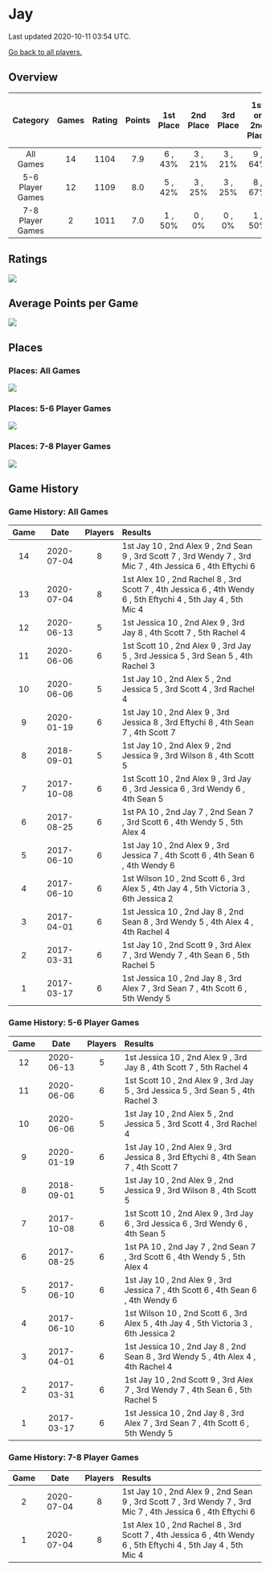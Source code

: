 # Jay
Last updated 2020-10-11 03:54 UTC.

[Go back to all players.](../README.md)

## Overview
| **Category**     | **Games** | **Rating** | **Points** | **1st Place** | **2nd Place** | **3rd Place** | **1st or 2nd Place** | **1st, 2nd, or 3rd Place** |
| :---:            | :---:     | :---:      | :---:      | :---:         | :---:         | :---:         | :---:                | :---:                      |
| All Games        | 14        | 1104       | 7.9        | 6 , 43%       | 3 , 21%       | 3 , 21%       | 9 , 64%              | 12 , 86%                   |
| 5-6 Player Games | 12        | 1109       | 8.0        | 5 , 42%       | 3 , 25%       | 3 , 25%       | 8 , 67%              | 11 , 92%                   |
| 7-8 Player Games | 2         | 1011       | 7.0        | 1 , 50%       | 0 , 0%        | 0 , 0%        | 1 , 50%              | 1 , 50%                    |

## Ratings
![](plots/rating_vs_game_number.png)

## Average Points per Game
![](plots/average_points_vs_game_number.png)

## Places

### Places: All Games
![](plots/place_percentage_vs_game_number_all_games.png)

### Places: 5-6 Player Games
![](plots/place_percentage_vs_game_number_5_6_player_games.png)

### Places: 7-8 Player Games
![](plots/place_percentage_vs_game_number_7_8_player_games.png)

## Game History

### Game History: All Games
| **Game** | **Date**   | **Players** | **Results**                                                                                                    |
| :---:    | :---:      | :---:       | :---                                                                                                           |
| 14       | 2020-07-04 | 8           | 1st Jay 10 , 2nd Alex 9 , 2nd Sean 9 , 3rd Scott 7 , 3rd Wendy 7 , 3rd Mic 7 , 4th Jessica 6 , 4th Eftychi 6   |
| 13       | 2020-07-04 | 8           | 1st Alex 10 , 2nd Rachel 8 , 3rd Scott 7 , 4th Jessica 6 , 4th Wendy 6 , 5th Eftychi 4 , 5th Jay 4 , 5th Mic 4 |
| 12       | 2020-06-13 | 5           | 1st Jessica 10 , 2nd Alex 9 , 3rd Jay 8 , 4th Scott 7 , 5th Rachel 4                                           |
| 11       | 2020-06-06 | 6           | 1st Scott 10 , 2nd Alex 9 , 3rd Jay 5 , 3rd Jessica 5 , 3rd Sean 5 , 4th Rachel 3                              |
| 10       | 2020-06-06 | 5           | 1st Jay 10 , 2nd Alex 5 , 2nd Jessica 5 , 3rd Scott 4 , 3rd Rachel 4                                           |
| 9        | 2020-01-19 | 6           | 1st Jay 10 , 2nd Alex 9 , 3rd Jessica 8 , 3rd Eftychi 8 , 4th Sean 7 , 4th Scott 7                             |
| 8        | 2018-09-01 | 5           | 1st Jay 10 , 2nd Alex 9 , 2nd Jessica 9 , 3rd Wilson 8 , 4th Scott 5                                           |
| 7        | 2017-10-08 | 6           | 1st Scott 10 , 2nd Alex 9 , 3rd Jay 6 , 3rd Jessica 6 , 3rd Wendy 6 , 4th Sean 5                               |
| 6        | 2017-08-25 | 6           | 1st PA 10 , 2nd Jay 7 , 2nd Sean 7 , 3rd Scott 6 , 4th Wendy 5 , 5th Alex 4                                    |
| 5        | 2017-06-10 | 6           | 1st Jay 10 , 2nd Alex 9 , 3rd Jessica 7 , 4th Scott 6 , 4th Sean 6 , 4th Wendy 6                               |
| 4        | 2017-06-10 | 6           | 1st Wilson 10 , 2nd Scott 6 , 3rd Alex 5 , 4th Jay 4 , 5th Victoria 3 , 6th Jessica 2                          |
| 3        | 2017-04-01 | 6           | 1st Jessica 10 , 2nd Jay 8 , 2nd Sean 8 , 3rd Wendy 5 , 4th Alex 4 , 4th Rachel 4                              |
| 2        | 2017-03-31 | 6           | 1st Jay 10 , 2nd Scott 9 , 3rd Alex 7 , 3rd Wendy 7 , 4th Sean 6 , 5th Rachel 5                                |
| 1        | 2017-03-17 | 6           | 1st Jessica 10 , 2nd Jay 8 , 3rd Alex 7 , 3rd Sean 7 , 4th Scott 6 , 5th Wendy 5                               |

### Game History: 5-6 Player Games
| **Game** | **Date**   | **Players** | **Results**                                                                           |
| :---:    | :---:      | :---:       | :---                                                                                  |
| 12       | 2020-06-13 | 5           | 1st Jessica 10 , 2nd Alex 9 , 3rd Jay 8 , 4th Scott 7 , 5th Rachel 4                  |
| 11       | 2020-06-06 | 6           | 1st Scott 10 , 2nd Alex 9 , 3rd Jay 5 , 3rd Jessica 5 , 3rd Sean 5 , 4th Rachel 3     |
| 10       | 2020-06-06 | 5           | 1st Jay 10 , 2nd Alex 5 , 2nd Jessica 5 , 3rd Scott 4 , 3rd Rachel 4                  |
| 9        | 2020-01-19 | 6           | 1st Jay 10 , 2nd Alex 9 , 3rd Jessica 8 , 3rd Eftychi 8 , 4th Sean 7 , 4th Scott 7    |
| 8        | 2018-09-01 | 5           | 1st Jay 10 , 2nd Alex 9 , 2nd Jessica 9 , 3rd Wilson 8 , 4th Scott 5                  |
| 7        | 2017-10-08 | 6           | 1st Scott 10 , 2nd Alex 9 , 3rd Jay 6 , 3rd Jessica 6 , 3rd Wendy 6 , 4th Sean 5      |
| 6        | 2017-08-25 | 6           | 1st PA 10 , 2nd Jay 7 , 2nd Sean 7 , 3rd Scott 6 , 4th Wendy 5 , 5th Alex 4           |
| 5        | 2017-06-10 | 6           | 1st Jay 10 , 2nd Alex 9 , 3rd Jessica 7 , 4th Scott 6 , 4th Sean 6 , 4th Wendy 6      |
| 4        | 2017-06-10 | 6           | 1st Wilson 10 , 2nd Scott 6 , 3rd Alex 5 , 4th Jay 4 , 5th Victoria 3 , 6th Jessica 2 |
| 3        | 2017-04-01 | 6           | 1st Jessica 10 , 2nd Jay 8 , 2nd Sean 8 , 3rd Wendy 5 , 4th Alex 4 , 4th Rachel 4     |
| 2        | 2017-03-31 | 6           | 1st Jay 10 , 2nd Scott 9 , 3rd Alex 7 , 3rd Wendy 7 , 4th Sean 6 , 5th Rachel 5       |
| 1        | 2017-03-17 | 6           | 1st Jessica 10 , 2nd Jay 8 , 3rd Alex 7 , 3rd Sean 7 , 4th Scott 6 , 5th Wendy 5      |

### Game History: 7-8 Player Games
| **Game** | **Date**   | **Players** | **Results**                                                                                                    |
| :---:    | :---:      | :---:       | :---                                                                                                           |
| 2        | 2020-07-04 | 8           | 1st Jay 10 , 2nd Alex 9 , 2nd Sean 9 , 3rd Scott 7 , 3rd Wendy 7 , 3rd Mic 7 , 4th Jessica 6 , 4th Eftychi 6   |
| 1        | 2020-07-04 | 8           | 1st Alex 10 , 2nd Rachel 8 , 3rd Scott 7 , 4th Jessica 6 , 4th Wendy 6 , 5th Eftychi 4 , 5th Jay 4 , 5th Mic 4 |

